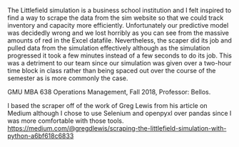 The Littlefield simulation is a business school institution and I felt inspired to find a way to scrape the data from the sim website so that we could track inventory and capacity more efficiently. Unfortunately our predictive model was decidedly wrong and we lost horribly as you can see from the massive amounts of red in the Excel datafile. Nevertheless, the scaper did its job and pulled data from the simulation effectively although as the simulation progressed it took a few minutes instead of a few seconds to do its job. This was a detriment to our team since our simulation was given over a two-hour time block in class rather than being spaced out over the course of the semester as is more commonly the case. 

GMU MBA 638 Operations Management, Fall 2018, Professor: Bellos.

I based the scraper off of the work of Greg Lewis from his article on Medium although I chose to use Selenium and openpyxl over pandas since I was more comfortable with those tools. https://medium.com/@gregdlewis/scraping-the-littlefield-simulation-with-python-a6bf618c6833
